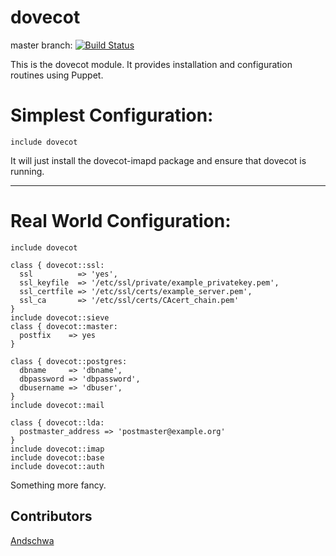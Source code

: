 # dovecot #

master branch: [![Build Status](https://secure.travis-ci.org/mjhas/dovecot.png?branch=master)](http://travis-ci.org/mjhas/dovecot)

This is the dovecot module. It provides installation and configuration routines using Puppet.

Simplest Configuration:
=============


    include dovecot


It will just install the dovecot-imapd package and ensure that dovecot is running.

---------------------------------------

Real World Configuration:
=============

    include dovecot 

    class { dovecot::ssl:
      ssl          => 'yes',
      ssl_keyfile  => '/etc/ssl/private/example_privatekey.pem',
      ssl_certfile => '/etc/ssl/certs/example_server.pem',
      ssl_ca       => '/etc/ssl/certs/CAcert_chain.pem'
    }
    include dovecot::sieve
    class { dovecot::master:
      postfix    => yes
    }

    class { dovecot::postgres:
      dbname     => 'dbname',
      dbpassword => 'dbpassword',
      dbusername => 'dbuser',
    }
    include dovecot::mail

    class { dovecot::lda: 
      postmaster_address => 'postmaster@example.org'
    }
    include dovecot::imap
    include dovecot::base
    include dovecot::auth

Something more fancy.

## Contributors

[Andschwa](https://github.com/andschwa)
